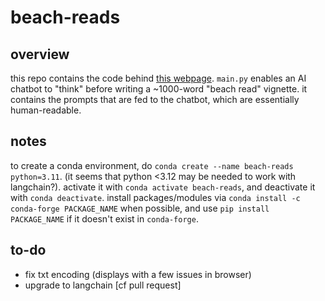 # beach-reads

## overview

this repo contains the code behind [this webpage](https://etale.site/beach-reads/). `main.py` enables an AI chatbot to "think" before writing a ~1000-word "beach read" vignette. it contains the prompts that are fed to the chatbot, which are essentially human-readable.

## notes

to create a conda environment, do `conda create --name beach-reads python=3.11`. (it seems that python <3.12 may be needed to work with langchain?). activate it with `conda activate beach-reads`, and deactivate it with `conda deactivate`. install packages/modules via `conda install -c conda-forge PACKAGE_NAME` when possible, and use `pip install PACKAGE_NAME` if it doesn't exist in `conda-forge`.

## to-do

* fix txt encoding (displays with a few issues in browser)
* upgrade to langchain [cf pull request]
